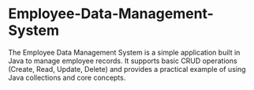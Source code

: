# Employee-Data-Management-System
The Employee Data Management System is a simple application built in Java to manage employee records. It supports basic CRUD operations (Create, Read, Update, Delete) and provides a practical example of using Java collections and core concepts.
